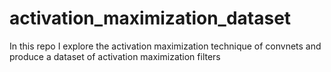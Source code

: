 # activation_maximization_dataset
In this repo I explore the activation maximization technique of convnets and produce a dataset of activation maximization filters
